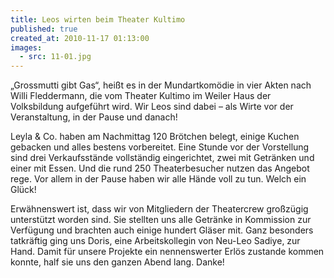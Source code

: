 ```yaml
---
title: Leos wirten beim Theater Kultimo
published: true
created_at: 2010-11-17 01:13:00
images:
  - src: 11-01.jpg
---
```


„Grossmutti gibt Gas“, heißt es in der Mundartkomödie in vier Akten nach Willi Fleddermann, die vom Theater Kultimo im Weiler Haus der Volksbildung aufgeführt wird. Wir Leos sind dabei – als Wirte vor der Veranstaltung, in der Pause und danach!

Leyla & Co. haben am Nachmittag 120 Brötchen belegt, einige Kuchen gebacken und alles bestens vorbereitet. Eine Stunde vor der Vorstellung sind drei Verkaufsstände vollständig eingerichtet, zwei mit Getränken und einer mit Essen. Und die rund 250 Theaterbesucher nutzen das Angebot rege. Vor allem in der Pause haben wir alle Hände voll zu tun. Welch ein Glück!

Erwähnenswert ist, dass wir von Mitgliedern der Theatercrew großzügig unterstützt worden sind. Sie stellten uns alle Getränke in Kommission zur Verfügung und brachten auch einige hundert Gläser mit. Ganz besonders tatkräftig ging uns Doris, eine Arbeitskollegin von Neu-Leo Sadiye, zur Hand. Damit für unsere Projekte ein nennenswerter Erlös zustande kommen konnte, half sie uns den ganzen Abend lang. Danke!
